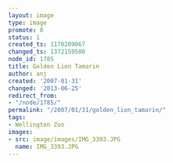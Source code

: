 ```yaml
---
layout: image
type: image
promote: 0
status: 1
created_ts: 1170209067
changed_ts: 1372159500
node_id: 1785
title: Golden Lion Tamarin
author: anj
created: '2007-01-31'
changed: '2013-06-25'
redirect_from:
- "/node/1785/"
permalink: "/2007/01/31/golden_lion_tamarin/"
tags:
- Wellington Zoo
images:
- src: image/images/IMG_3393.JPG
  name: IMG_3393.JPG
---
```


